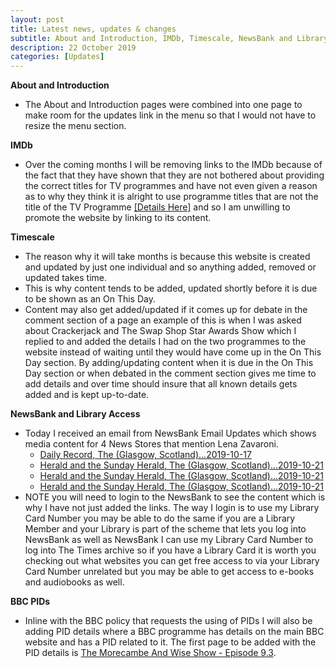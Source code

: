 ```yaml
---
layout: post
title: Latest news, updates & changes
subtitle: About and Introduction, IMDb, Timescale, NewsBank and Library Access, BBC PIDs
description: 22 October 2019
categories: [Updates]
---
```


**About and Introduction**
* The About and Introduction pages were combined into one page to make room for the updates link in the menu so that I would not have to resize the menu section.

**IMDb**
* Over the coming months I will be removing links to the IMDb because of the fact that they have shown that they are not bothered about providing the correct titles for TV programmes and have not even given a reason as to why they think it is alright to use programme titles that are not the title of the TV Programme [[Details Here]](https://github.com/FanzOfLenaZavaroni/fanzoflenazavaroni.github.io/issues/12#issuecomment-536528451) and so I am unwilling to promote the website by linking to its content.

**Timescale**
* The reason why it will take months is because this website is created and updated by just one individual and so anything added, removed or updated takes time.
* This is why content tends to be added, updated shortly before it is due to be shown as an On This Day.
* Content may also get added/updated if it comes up for debate in the comment section of a page an example of this is when I was asked about Crackerjack and The Swap Shop Star Awards Show which I replied to and added the details I had on the two programmes to the website instead of waiting until they would have come up in the On This Day section. By adding/updating content when it is due in the On This Day section or when debated in the comment section gives me time to add details and over time should insure that all known details gets added and is kept up-to-date.

**NewsBank and Library Access**
* Today I received an email from NewsBank Email Updates which shows media content for 4 News Stores that mention Lena Zavaroni.
   * [Daily Record, The (Glasgow, Scotland)...2019-10-17](http://infoweb.newsbank.com/resources/openurl?ctx_ver=z39.88-2004&rft_dat=document_id%3Anews%252F176A4F44E6193838%2Falert_id%3Aanonymous_alerts_platform_IW_1488554874372&rft_id=info:sid/platform&rft_val_format=info:ofi/fmt:kev:mtx:ctx&svc_dat=UKNB&req_dat=55CA6C602C984FD8A3DCC6AF6BF4AE70)
   * [Herald and the Sunday Herald, The (Glasgow, Scotland)...2019-10-21](http://infoweb.newsbank.com/resources/openurl?ctx_ver=z39.88-2004&rft_dat=document_id%3Anews%252F176B585937048C88%2Falert_id%3Aanonymous_alerts_platform_IW_1488554874372&rft_id=info:sid/platform&rft_val_format=info:ofi/fmt:kev:mtx:ctx&svc_dat=UKNB&req_dat=55CA6C602C984FD8A3DCC6AF6BF4AE70)
   * [Herald and the Sunday Herald, The (Glasgow, Scotland)...2019-10-21](http://infoweb.newsbank.com/resources/openurl?ctx_ver=z39.88-2004&rft_dat=document_id%3Anews%252F176B4ECAF39473D8%2Falert_id%3Aanonymous_alerts_platform_IW_1488554874372&rft_id=info:sid/platform&rft_val_format=info:ofi/fmt:kev:mtx:ctx&svc_dat=UKNB&req_dat=55CA6C602C984FD8A3DCC6AF6BF4AE70)
   * [Herald and the Sunday Herald, The (Glasgow, Scotland)...2019-10-21](http://infoweb.newsbank.com/resources/openurl?ctx_ver=z39.88-2004&rft_dat=document_id%3Anews%252F176B585949294E70%2Falert_id%3Aanonymous_alerts_platform_IW_1488554874372&rft_id=info:sid/platform&rft_val_format=info:ofi/fmt:kev:mtx:ctx&svc_dat=UKNB&req_dat=55CA6C602C984FD8A3DCC6AF6BF4AE70)
* NOTE you will need to login to the NewsBank to see the content which is why I have not just added the links. The way I login is to use my Library Card Number you may be able to do the same if you are a Library Member and your Library is part of the scheme that lets you log into NewsBank as well as NewsBank I can use my Library Card Number to log into The Times archive so if you have a Library Card it is worth you checking out what websites you can get free access to via your Library Card Number unrelated but you may be able to get access to e-books and audiobooks as well.

**BBC PIDs**
* Inline with the BBC policy that requests the using of PIDs I will also be adding PID details where a BBC programme has details on the main BBC website and has a PID related to it. The first page to be added with the PID details is [The Morecambe And Wise Show - Episode 9.3](/bbc%20one/bbc%20two/1976/02/11/the-morecambe-and-wise-show.html).

